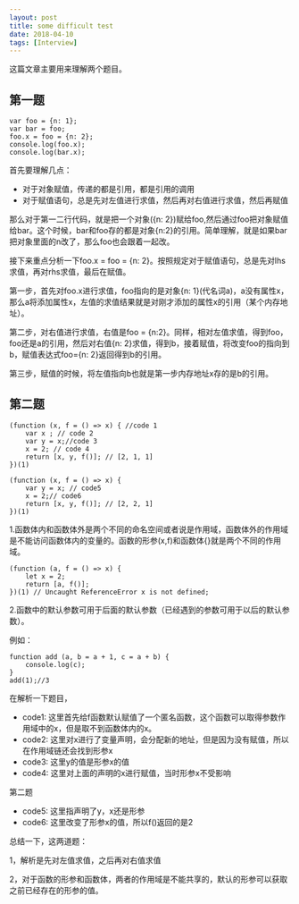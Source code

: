 ```yaml
---
layout: post
title: some difficult test
date: 2018-04-10
tags: [Interview]
---
```


这篇文章主要用来理解两个题目。

## 第一题

    var foo = {n: 1};
    var bar = foo;
    foo.x = foo = {n: 2};
    console.log(foo.x);
    console.log(bar.x);

首先要理解几点：

- 对于对象赋值，传递的都是引用，都是引用的调用
- 对于赋值语句，总是先对左值进行求值，然后再对右值进行求值，然后再赋值

那么对于第一二行代码，就是把一个对象({n: 2})赋给foo,然后通过foo把对象赋值给bar。这个时候，bar和foo存的都是对象{n:2}的引用。简单理解，就是如果bar把对象里面的n改了，那么foo也会跟着一起改。

接下来重点分析一下foo.x = foo = {n: 2}。按照规定对于赋值语句，总是先对lhs求值，再对rhs求值，最后在赋值。   

第一步，首先对foo.x进行求值，foo指向的是对象{n: 1}(代名词a)，a没有属性x，那么a将添加属性x，左值的求值结果就是对刚才添加的属性x的引用（某个内存地址）。

第二步，对右值进行求值，右值是foo = {n:2}。同样，相对左值求值，得到foo，foo还是a的引用，然后对右值{n: 2}求值，得到b，接着赋值，将改变foo的指向到b，赋值表达式foo={n: 2}返回得到b的引用。

第三步，赋值的时候，将左值指向b也就是第一步内存地址x存的是b的引用。

## 第二题

    (function (x, f = () => x) { //code 1
        var x ; // code 2
        var y = x;//code 3
        x = 2; // code 4
        return [x, y, f()]; // [2, 1, 1]
    })(1)

    (function (x, f = () => x) {
        var y = x; // code5
        x = 2;// code6
        return [x, y, f()]; // [2, 2, 1]
    })(1)

1.函数体内和函数体外是两个不同的命名空间或者说是作用域，函数体外的作用域是不能访问函数体内的变量的。函数的形参(x,f)和函数体{}就是两个不同的作用域。

    (function (a, f = () => x) {
        let x = 2;
        return [a, f()];
    })(1) // Uncaught ReferenceError x is not defined;

2.函数中的默认参数可用于后面的默认参数（已经遇到的参数可用于以后的默认参数）。

例如： 

    function add (a, b = a + 1, c = a + b) {
        console.log(c);
    }
    add(1);//3

在解析一下题目，

- code1: 这里首先给f函数默认赋值了一个匿名函数，这个函数可以取得参数作用域中的x，但是取不到函数体内的x。
- code2: 这里对x进行了变量声明，会分配新的地址，但是因为没有赋值，所以在作用域链还会找到形参x
- code3: 这里y的值是形参x的值
- code4: 这里对上面的声明的x进行赋值，当时形参x不受影响

第二题

- code5: 这里指声明了y，x还是形参
- code6: 这里改变了形参x的值，所以f()返回的是2

总结一下，这两道题：

1，解析是先对左值求值，之后再对右值求值

2，对于函数的形参和函数体，两者的作用域是不能共享的，默认的形参可以获取之前已经存在的形参的值。